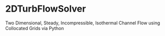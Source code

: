 # 2DTurbFlowSolver
Two Dimensional, Steady, Incompressible, Isothermal Channel Flow using Collocated Grids via Python
